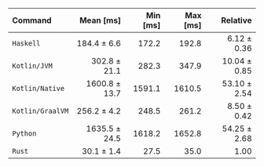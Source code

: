 | Command | Mean [ms] | Min [ms] | Max [ms] | Relative |
|:---|---:|---:|---:|---:|
| `Haskell` | 184.4 ± 6.6 | 172.2 | 192.8 | 6.12 ± 0.36 |
| `Kotlin/JVM` | 302.8 ± 21.1 | 282.3 | 347.9 | 10.04 ± 0.85 |
| `Kotlin/Native` | 1600.8 ± 13.7 | 1591.1 | 1610.5 | 53.10 ± 2.54 |
| `Kotlin/GraalVM` | 256.2 ± 4.2 | 248.5 | 261.2 | 8.50 ± 0.42 |
| `Python` | 1635.5 ± 24.5 | 1618.2 | 1652.8 | 54.25 ± 2.68 |
| `Rust` | 30.1 ± 1.4 | 27.5 | 35.0 | 1.00 |
